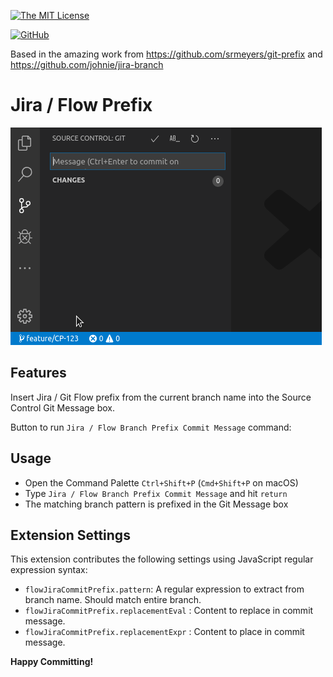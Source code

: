 [![The MIT License](https://img.shields.io/badge/license-MIT-orange.svg?style=flat-square)](http://opensource.org/licenses/MIT)

[![GitHub](https://img.shields.io/github/issues/emilianox/flow-jira-commit-prefix.svg?style=flat-square)](https://github.com/emilianox/flow-jira-commit-prefix/issues)

Based in the amazing work from https://github.com/srmeyers/git-prefix and https://github.com/johnie/jira-branch

# Jira / Flow Prefix

![Use button](images/git-prefix-button.gif)

## Features

Insert Jira / Git Flow prefix from the current branch name into the Source Control Git Message box.

Button to run `Jira / Flow Branch Prefix Commit Message` command:



## Usage

- Open the Command Palette `Ctrl+Shift+P` (`Cmd+Shift+P` on macOS)
- Type `Jira / Flow Branch Prefix Commit Message` and hit `return`
- The matching branch pattern is prefixed in the Git Message box

## Extension Settings

This extension contributes the following settings using JavaScript regular expression syntax:

* `flowJiraCommitPrefix.pattern`: A regular expression to extract from branch name. Should match entire branch.
* `flowJiraCommitPrefix.replacementEval` : Content to replace in commit message.
* `flowJiraCommitPrefix.replacementExpr` : Content to place in commit message.


**Happy Committing!**
